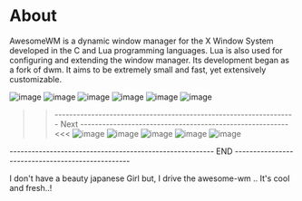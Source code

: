 # About

AwesomeWM is a dynamic window manager for the X Window System developed in the C and Lua programming languages. Lua is also used for configuring and extending the window manager. Its development began as a fork of dwm. It aims to be extremely small and fast, yet extensively customizable.

![image](https://user-images.githubusercontent.com/83835896/140631967-55c76260-9171-4285-af89-3c219598abf6.png)
![image](https://user-images.githubusercontent.com/83835896/140631977-9cf4f761-f303-41f2-8e26-3d6c61c49e6e.png)
![image](https://user-images.githubusercontent.com/83835896/140631984-37fe4faa-5172-4996-b627-12484ab30aeb.png)
![image](https://user-images.githubusercontent.com/83835896/140632001-9ce7fd97-8b34-4898-bfb7-f51f129cb6a9.png)
![image](https://user-images.githubusercontent.com/83835896/140632006-fbaf76b2-16c2-4e50-9be6-2ef8ac1c20b7.png)
![image](https://user-images.githubusercontent.com/83835896/140634004-4cdf6c48-0eb4-4b5b-a7cb-545220fefbaf.png)

>> ------------------------------------------------------------------ Next --------------------------------------------------------- <<<
![image](https://user-images.githubusercontent.com/83835896/140631406-c001cddc-009c-4e22-a51c-246403114f3e.png)
![image](https://user-images.githubusercontent.com/83835896/140631453-335767eb-f749-482d-a03e-25ab8af818d0.png)
![image](https://user-images.githubusercontent.com/83835896/140631535-21329833-5cc3-4025-be12-ab48cadcf5dc.png)
![image](https://user-images.githubusercontent.com/83835896/140631547-50d26a2c-6161-417d-9ed4-7f8107252961.png)
![image](https://user-images.githubusercontent.com/83835896/140631589-33ac05ea-b761-4c7e-b6f9-f820ac0ada66.png)

-------------------------------------------------------- END -------------------------------------------------

I don't have a beauty japanese Girl but, I drive the awesome-wm .. It's cool and fresh..!
